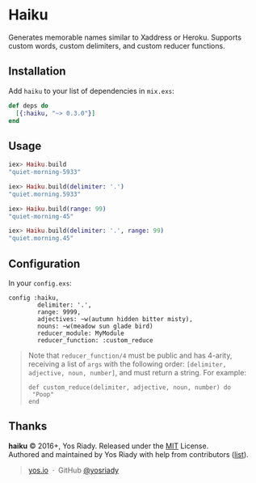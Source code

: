 # Haiku

Generates memorable names similar to Xaddress or Heroku. Supports custom
words, custom delimiters, and custom reducer functions.

## Installation

Add `haiku` to your list of dependencies in `mix.exs`:

```elixir
def deps do
  [{:haiku, "~> 0.3.0"}]
end
```

## Usage

```elixir
iex> Haiku.build
"quiet-morning-5933"

iex> Haiku.build(delimiter: '.')
"quiet.morning.5933"

iex> Haiku.build(range: 99)
"quiet-morning-45"

iex> Haiku.build(delimiter: '.', range: 99)
"quiet.morning.45"
```

## Configuration

In your `config.exs`:

```
config :haiku,
        delimiter: '.',
        range: 9999,
        adjectives: ~w(autumn hidden bitter misty),
        nouns: ~w(meadow sun glade bird)
        reducer_module: MyModule
        reducer_function: :custom_reduce
```

> Note that `reducer_function/4` must be public and has 4-arity, receiving a list of `args` with the following order: `[delimiter, adjective, noun, number]`, and must return a string.
> For example:
>
>
> ```
> def custom_reduce(delimiter, adjective, noun, number) do
>  "Poop"
> end
> ```

## Thanks

**haiku** © 2016+, Yos Riady. Released under the [MIT] License.<br>
Authored and maintained by Yos Riady with help from contributors ([list][contributors]).

> [yos.io](http://yos.io) &nbsp;&middot;&nbsp;
> GitHub [@yosriady](https://github.com/yosriady)

[MIT]: http://mit-license.org/
[contributors]: http://github.com/yosriady/haiku/contributors
